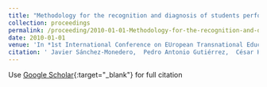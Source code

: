 ```yaml
---
title: "Methodology for the recognition and diagnosis of students performance by discriminant analisys and artificial neural networks"
collection: proceedings
permalink: /proceeding/2010-01-01-Methodology-for-the-recognition-and-diagnosis-of-students-performance-by-discriminant-analisys-and-artificial-neural-networks
date: 2010-01-01
venue: 'In *1st International Conference on EUropean Transnational Education (ICEUTE2010)*'
citation: ' Javier Sánchez-Monedero,  Pedro Antonio Gutiérrez,  César Hervás-Martínez,  Manuel Cruz-Ramírez,  Juan Carlos Fernández,  Francisco Fernandez-Navarro, &quot;Methodology for the recognition and diagnosis of students performance by discriminant analisys and artificial neural networks.&quot; In *1st International Conference on EUropean Transnational Education (ICEUTE2010)*, 2010, Burgos, Spain, pp.107-115.'
---
```

Use [Google Scholar](https://scholar.google.com/scholar?q=Methodology+for+the+recognition+and+diagnosis+of+students+performance+by+discriminant+analisys+and+artificial+neural+networks){:target="_blank"} for full citation